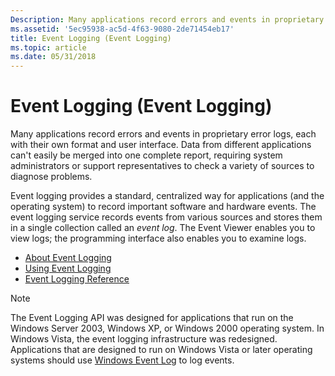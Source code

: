 ```yaml
---
Description: Many applications record errors and events in proprietary error logs, each with their own format and user interface.
ms.assetid: '5ec95938-ac5d-4f63-9080-2de71454eb17'
title: Event Logging (Event Logging)
ms.topic: article
ms.date: 05/31/2018
---
```


# Event Logging (Event Logging)

Many applications record errors and events in proprietary error logs, each with their own format and user interface. Data from different applications can't easily be merged into one complete report, requiring system administrators or support representatives to check a variety of sources to diagnose problems.

Event logging provides a standard, centralized way for applications (and the operating system) to record important software and hardware events. The event logging service records events from various sources and stores them in a single collection called an *event log*. The Event Viewer enables you to view logs; the programming interface also enables you to examine logs.

-   [About Event Logging](about-event-logging.md)
-   [Using Event Logging](using-event-logging.md)
-   [Event Logging Reference](event-logging-reference.md)

> [!Note]  
> The Event Logging API was designed for applications that run on the Windows Server 2003, Windows XP, or Windows 2000 operating system. In Windows Vista, the event logging infrastructure was redesigned. Applications that are designed to run on Windows Vista or later operating systems should use [Windows Event Log](/windows/desktop/WES/windows-event-log) to log events.
